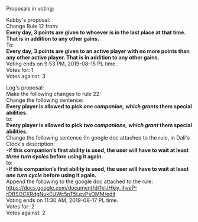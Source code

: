 Proposals in voting:  

Kubby's proposal:  
Change Rule 12 from:  
**Every day, 3 points are given to whoever is in the last place at that time. That is in addition to any other gains.**  
To:  
**Every day, 3 points are given to an active player with no more points than any other active player. That is in addition to any other gains.**  
Voting ends on 9:53 PM, 2019-08-15 PL time.  
Votes for: 1  
Votes against: 3  

Log's proposal:  
Make the following changes to rule 22:  
Change the following sentence:  
**Every player is allowed to pick *one companion, which grants* them special abilities.**  
to:  
**Every player is allowed to pick *two companions, which grant* them special abilities.**  
Change the following sentence (In google doc attached to the rule, in Dali's Clock's description:  
**-If this companion’s first ability is used, the user will have to wait at least *three turn cycles* before using it again.**  
to:  
**-If this companion’s first ability is used, the user will have to wait at least *one turn cycle* before using it again.**  
Append the following to the google doc attached to the rule:  
https://docs.google.com/document/d/1klJHkjy_lhveP-rDBSOCKRdgNukEUWc5nT5LpvPsOMM/edit  
Voting ends on 11:30 AM, 2019-08-17 PL time.  
Votes for: 2  
Votes against: 2  
